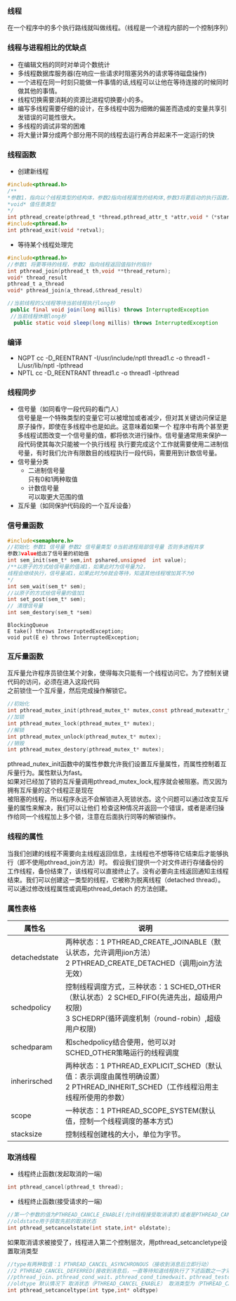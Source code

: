 ### 线程  
在一个程序中的多个执行路线就叫做线程。（线程是一个进程内部的一个控制序列）  
### 线程与进程相比的优缺点
* 在编辑文档的同时对单词个数统计
* 多线程数据库服务器(在响应一些请求时阻塞另外的请求等待磁盘操作)
* 一个进程在同一时刻只能做一件事情的话,线程可以让他在等待连接的时候同时做其他的事情。
* 线程切换需要消耗的资源比进程切换要小的多。
* 编写多线程需要仔细的设计，在多线程中因为细微的偏差而造成的变量共享引发错误的可能性很大。
* 多线程的调试非常的困难
* 将大量计算分成两个部分用不同的线程去运行再合并起来不一定运行的快

### 线程函数
* 创建新线程
```c
#include<pthread.h>
/**
*参数1，指向以个线程类型的结构体，参数2指向线程属性的结构体,参数3将要启动的执行函数，参数4该函数的参数
*void* 值任意类型
*/
int pthread_create(pthread_t *thread,pthread_attr_t *attr,void *（*start_rountine）(void *),void *arg)  
#include<pthread.h>
int pthread_exit(void *retval);
```
* 等待某个线程处理完    
```c
#include<pthread.h>
//参数1 将要等待的线程，参数2 指向线程返回值指针的指针
int pthread_join(pthread_t th,void **thread_return);
void* thread_result  
pthread_t a_thread  
void* pthread_join(a_thread,&thread_result)  
```
```java
//当前线程的父线程等待当前线程执行long秒
 public final void join(long millis) throws InterruptedException
 //当前线程休眠long秒
  public static void sleep(long millis) throws InterruptedException
```  
### 编译
* NGPT
cc -D_REENTRANT -I/usr/include/nptl thread1.c -o thread1 -L/usr/lib/nptl -lpthread  
* NPTL
cc -D_REENTRANT thread1.c -o thread1 -lpthread
### 线程同步
* 信号量（如同看守一段代码的看门人）   
信号量是一个特殊类型的变量它可以被增加或者减少，但对其关键访问保证是原子操作，即使在多线程中也是如此。这意味着如果一个
程序中有两个甚至更多线程试图改变一个信号量的值，都将依次进行操作。信号量通常用来保护一段代码使其每次只能被一个执行线程
执行要完成这个工作就需要使用二进制信号量，有时我们允许有限数目的线程执行一段代码，需要用到计数信号量。
* 信号量分类
  * 二进制信号量  
  只有0和1两种取值
  * 计数信号量  
  可以取更大范围的值
* 互斥量（如同保护代码段的一个互斥设备）   

### 信号量函数
```c
#include<semaphore.h>
//初始化 参数1 信号量 参数2 信号量类型 0当前进程局部信号量 否则多进程共享
参数3value给出了信号量的初始值  
int sem_init(sem_t* sem,int pshared,unsigned  int value);
/**以原子的方式给信号量的值减1，如果此时为信号量为2，
线程会继续执行，信号量减1，如果此时为0就会等待，知道其他线程增加其不为0
*/  
int sem_wait(sem_t* sem);  
//以原子的方式给信号量的值加1  
int set_post(sem_t* sem);
// 清理信号量  
int sem_destory(sem_t *sem)
```
```java阻塞队列
BlockingQueue 
E take() throws InterruptedException;
void put(E e) throws InterruptedException;

```
### 互斥量函数
互斥量允许程序员锁住某个对象，使得每次只能有一个线程访问它。为了控制关键代码的访问，必须在进入这段代码  
之前锁住一个互斥量，然后完成操作解锁它。
```c
//初始化
int pthread_mutex_init(pthread_mutex_t* mutex,const pthread_mutexattr_t* mutexattr);
//加锁
int pthread_mutex_lock(pthread_mutex_t* mutex);
//解锁
int pthread_mutex_unlock(pthread_mutex_t* mutex);
//销毁
int pthread_mutex_destory(pthread_mutex_t* mutex);
```
pthread_nutex_init函数中的属性参数允许我们设置互斥量属性，而属性控制着互斥量行为。属性默认为fast。  
如果对已经加了锁的互斥量调用pthread_mutex_lock,程序就会被阻塞。而又因为拥有互斥量的这个线程正是现在  
被阻塞的线程，所以程序永远不会解锁进入死锁状态。这个问题可以通过改变互斥量的属性来解决，我们可以让他们
检查这种情况并返回一个错误，或者是递归操作给同一个线程加上多个锁，注意在后面执行同等的解锁操作。  
### 线程的属性
当我们创建的线程不需要向主线程返回信息，主线程也不想等待它结束后才能够执行（即不使用pthread_join方法）时。
假设我们提供一个对文件进行存储备份的工作线程，备份结束了，该线程可以直接终止了。没有必要向主线返回通知主线程
结束。我们可以创建这一类型的线程，它被称为脱离线程（detached thread）。可以通过修改线程属性或调用pthread_detach
的方法创建。 
### 属性表格
|属性名|说明|
|---|---|
|detachedstate|两种状态：1 PTHREAD_CREATE_JOINABLE（默认状态，允许调用jion方法）</br>2 PTHREAD_CREATE_DETACHED（调用join方法无效）|
|schedpolicy|控制线程调度方式，三种状态：1 SCHED_OTHER（默认状态）2 SCHED_FIFO(先进先出，超级用户权限)</br> 3 SCHEDRP(循环调度机制（round-robin）,超级用户权限) |
|schedparam|和schedpolicy结合使用，他可以对SCHED_OTHER策略运行的线程调度|
|inherirsched|两种状态：1 PTHREAD_EXPLICIT_SCHED（默认值：表示调度由属性明确设置）</br>2 PTHREAD_INHERIT_SCHED（工作线程沿用主线程所使用的参数）|
|scope|一种状态：1 PTHREAD_SCOPE_SYSTEM(默认值，控制一个线程调度的基本方式)|
|stacksize|控制线程创建栈的大小，单位为字节。|
### 取消线程
* 线程终止函数(发起取消的一端)
```c
int pthread_cancel(pthread_t thread);
```
* 线程终止函数(接受请求的一端)
```c
//第一个参数的值为PTHREAD_CANCLE_ENABLE(允许线程接受取消请求)或者是PTHREAD_CANCLE_DISABLE(忽略取消请求)
//oldstate用于获取先前的取消状态
int pthread_setcancelstate(int state,int* oldstate);
```
如果取消请求被接受了，线程进入第二个控制层次，用pthread_setcancletype设置取消类型
```c
//type有两种取值：1 PTHREAD_CANCEL_ASYNCHRONOUS（接收到消息后立即行动）
//2 PTHREAD_CANCEL_DEFERRED(接收到消息后，一直等待知道线程执行了下述函数之一才采取行动)
//pthread_join、pthread_cond_wait、pthread_cond_timedwait、pthread_testcancel、sem_wait、sigwait
//oldtype 默认情况下 取消状态（PTHREAD_CANCEL_ENABLE） 取消类型为（PTHREAD_CANCEL_DEFERRED）
int pthread_setcanceltype(int type,int* oldtype)
```
